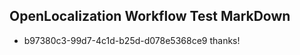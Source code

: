 ## OpenLocalization Workflow Test MarkDown
* b97380c3-99d7-4c1d-b25d-d078e5368ce9 thanks!

<!--HONumber=Jul16_HO2-->


